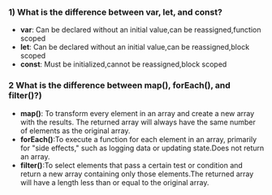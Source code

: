 <h3>1) What is the difference between var, let, and const?</h3>
<ul align="left">
  <li><b>var</b>: Can be declared without an initial value,can be reassigned,function scoped</li>
  <li><b>let</b>: Can be declared without an initial value,can be reassigned,block scoped</li>
  <li><b>const</b>: Must be initialized,cannot be reassigned,block scoped</li>
</ul>

<h3>2 What is the difference between map(), forEach(), and filter()?)</h3>
<ul align="left">
<li><b>map()</b>:	To transform every element in an array and create a new array with the results.	The returned array will always have the same number of elements as the original array.</li>
<li><b>forEach()</b>:To execute a function for each element in an array, primarily for "side effects," such as logging data or updating state.Does not return an array.</li>
<li><b>filter()</b>:To select elements that pass a certain test or condition and return a new array containing only those elements.The returned array will have a length less than or equal to the original array.</li>
